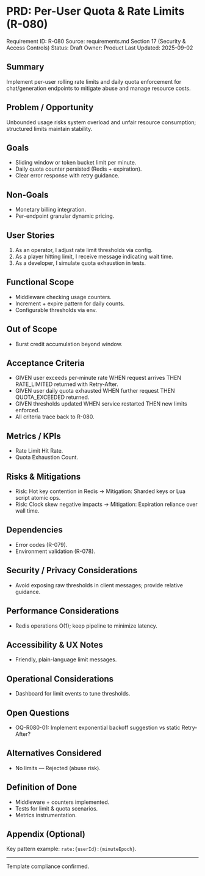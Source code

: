 # PRD: Per-User Quota & Rate Limits (R-080)

Requirement ID: R-080
Source: requirements.md Section 17 (Security & Access Controls)
Status: Draft
Owner: Product
Last Updated: 2025-09-02

## Summary

Implement per-user rolling rate limits and daily quota enforcement for chat/generation endpoints to mitigate abuse and manage resource costs.

## Problem / Opportunity

Unbounded usage risks system overload and unfair resource consumption; structured limits maintain stability.

## Goals

- Sliding window or token bucket limit per minute.
- Daily quota counter persisted (Redis + expiration).
- Clear error response with retry guidance.

## Non-Goals

- Monetary billing integration.
- Per-endpoint granular dynamic pricing.

## User Stories

1. As an operator, I adjust rate limit thresholds via config.
2. As a player hitting limit, I receive message indicating wait time.
3. As a developer, I simulate quota exhaustion in tests.

## Functional Scope

- Middleware checking usage counters.
- Increment + expire pattern for daily counts.
- Configurable thresholds via env.

## Out of Scope

- Burst credit accumulation beyond window.

## Acceptance Criteria

- GIVEN user exceeds per-minute rate WHEN request arrives THEN RATE_LIMITED returned with Retry-After.
- GIVEN user daily quota exhausted WHEN further request THEN QUOTA_EXCEEDED returned.
- GIVEN thresholds updated WHEN service restarted THEN new limits enforced.
- All criteria trace back to R-080.

## Metrics / KPIs

- Rate Limit Hit Rate.
- Quota Exhaustion Count.

## Risks & Mitigations

- Risk: Hot key contention in Redis → Mitigation: Sharded keys or Lua script atomic ops.
- Risk: Clock skew negative impacts → Mitigation: Expiration reliance over wall time.

## Dependencies

- Error codes (R-079).
- Environment validation (R-078).

## Security / Privacy Considerations

- Avoid exposing raw thresholds in client messages; provide relative guidance.

## Performance Considerations

- Redis operations O(1); keep pipeline to minimize latency.

## Accessibility & UX Notes

- Friendly, plain-language limit messages.

## Operational Considerations

- Dashboard for limit events to tune thresholds.

## Open Questions

- OQ-R080-01: Implement exponential backoff suggestion vs static Retry-After?

## Alternatives Considered

- No limits — Rejected (abuse risk).

## Definition of Done

- Middleware + counters implemented.
- Tests for limit & quota scenarios.
- Metrics instrumentation.

## Appendix (Optional)

Key pattern example: `rate:{userId}:{minuteEpoch}`.

---
Template compliance confirmed.
